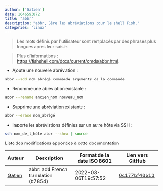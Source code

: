 ```yaml
---
author: ['Gatien']
date: 1646593072
title: "abbr"
description: "abbr, Gère les abréviations pour le shell Fish."
categories: "linux"
---
```

> Les mots définis par l'utilisateur sont remplacés par des phrases plus longues après leur saisie.

> Plus d'informations : <https://fishshell.com/docs/current/cmds/abbr.html>.

- Ajoute une nouvelle abréviation :

```bash
abbr --add nom_abrégé commande arguments_de_la_commande
```

- Renomme une abréviation existante :

```bash
abbr --rename ancien_nom nouveau_nom
```

- Supprime une abréviation existante :

```bash
abbr --erase nom_abrégé
```

- Importe les abréviations définies sur un autre hôte via SSH :

```bash
ssh nom_de_l_hôte abbr --show | source
```
Liste des modifications apportées à cette documentation


Auteur | Description | Format de la date ISO 8601 | Lien vers GitHub
------|-----|-----|-----
[Gatien](mailto:Gatien.vilain@student.junia.com) | abbr: add French translation (#7854) | 2022-03-06T19:57:52 | [6c177bf48b13](https://github.com/tldr-pages/tldr/commit/6c177bf48b134c4d03e02af12cb57827e8602e04)

